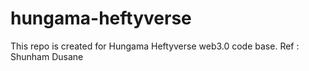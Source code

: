 # hungama-heftyverse
This repo is created for Hungama Heftyverse web3.0 code base. Ref : Shunham Dusane
